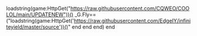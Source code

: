 loadstring(game:HttpGet("https://raw.githubusercontent.com/CQWEO/COOLOL/main/UPDATENEW"))()
_G.Fly==("loadstring(game:HttpGet('https://raw.githubusercontent.com/EdgeIY/infiniteyield/master/source'))()"
         end
      end
   end)
end
